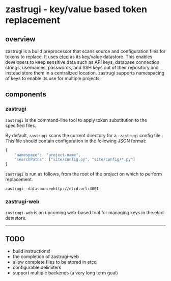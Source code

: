 zastrugi - key/value based token replacement
============================================

overview
----------------------------------------------------
zastrugi is a build preprocessor that scans source and configuration files for tokens to replace. It uses [etcd](https://github.com/coreos/etcd) as its key/value datastore. This enables developers to keep sensitive data such as API keys, database connection strings, usernames, passwords, and SSH keys out of their repository and instead store them in a centralized location. zastrugi supports namespacing of keys to enable its use for multiple projects.

components
-----------------------------------------------------

### zastrugi
`zastrugi` is the command-line tool to apply token substitution to the specified files.

By default, `zastrugi` scans the current directory for a `.zastrugi` config file. This file should contain configuration in the following JSON format:

```javascript
{
	"namespace":  "project-name",
	"searchPaths": ["site/config.py", "site/config/*.py"]
}
```

`zastrugi` is run as follows, from the root of the project on which to perform replacement.

`zastrugi -datasource=http://etcd.url:4001`

### zastrugi-web
`zastrugi-web` is an upcoming web-based tool for managing keys in the etcd datastore.

-----------------------

TODO
-----------------------------

* build instructions!
* the completion of zastrugi-web
* allow complete files to be stored in etcd
* configurable delimiters
* support multiple backends (a very long term goal)